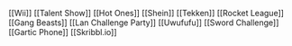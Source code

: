 [[Wii]]
[[Talent Show]]
[[Hot Ones]]
[[Shein]]
[[Tekken]]
[[Rocket League]]
[[Gang Beasts]]
[[Lan Challenge Party]]
[[Uwufufu]]
[[Sword Challenge]]
[[Gartic Phone]]
[[Skribbl.io]]